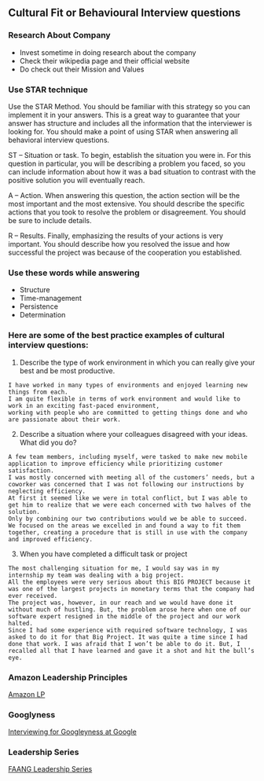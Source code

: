 ## Cultural Fit or Behavioural Interview questions

### Research About Company
- Invest sometime in doing research about the company
- Check their wikipedia page and their official website
- Do check out their Mission and Values


### Use STAR technique
Use the STAR Method. You should be familiar with this strategy so you can implement it in your answers. This is a great way to guarantee that your answer has structure and includes all the information that the interviewer is looking for. You should make a point of using STAR when answering all behavioral interview questions.

ST – Situation or task. To begin, establish the situation you were in. For this question in particular, you will be describing a problem you faced, so you can include information about how it was a bad situation to contrast with the positive solution you will eventually reach.

A – Action. When answering this question, the action section will be the most important and the most extensive. You should describe the specific actions that you took to resolve the problem or disagreement. You should be sure to include details.

R – Results. Finally, emphasizing the results of your actions is very important. You should describe how you resolved the issue and how successful the project was because of the cooperation you established.

### Use these words while answering
- Structure
- Time-management
- Persistence
- Determination

### Here are some of the best practice examples of cultural interview questions:
1. Describe the type of work environment in which you can really give your best and be most productive.
```
I have worked in many types of environments and enjoyed learning new things from each.
I am quite flexible in terms of work environment and would like to work in an exciting fast-paced environment, 
working with people who are committed to getting things done and who are passionate about their work.
```

2. Describe a situation where your colleagues disagreed with your ideas. What did you do?
```
A few team members, including myself, were tasked to make new mobile application to improve efficiency while prioritizing customer satisfaction. 
I was mostly concerned with meeting all of the customers’ needs, but a coworker was concerned that I was not following our instructions by neglecting efficiency. 
At first it seemed like we were in total conflict, but I was able to get him to realize that we were each concerned with two halves of the solution. 
Only by combining our two contributions would we be able to succeed. We focused on the areas we excelled in and found a way to fit them together, creating a procedure that is still in use with the company and improved efficiency.
```

3. When you have completed a difficult task or project
```
The most challenging situation for me, I would say was in my internship my team was dealing with a big project. 
All the employees were very serious about this BIG PROJECT because it was one of the largest projects in monetary terms that the company had ever received. 
The project was, however, in our reach and we would have done it without much of hustling. But, the problem arose here when one of our software expert resigned in the middle of the project and our work halted. 
Since I had some experience with required software technology, I was asked to do it for that Big Project. It was quite a time since I had done that work. I was afraid that I won’t be able to do it. But, I recalled all that I have learned and gave it a shot and hit the bull’s eye.
```

### Amazon Leadership Principles
[Amazon LP](https://www.youtube.com/watch?v=6LQrs-m-40o)

### Googlyness
[Interviewing for Googleyness at Google](https://www.youtube.com/watch?v=TWFs3dxfiOc)

### Leadership Series
[FAANG Leadership Series](https://www.youtube.com/playlist?list=PLLucmoeZjtMQK8T111wCvqnfOd0qGFqzL)
